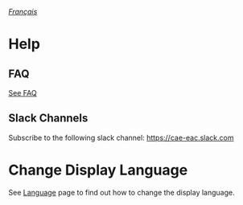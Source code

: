 _[Français](../fr/Aide)_
# Help

## FAQ

[See FAQ](FAQ.md)

## Slack Channels
Subscribe to the following slack channel:
https://cae-eac.slack.com

# Change Display Language

See [Language](Language.md) page to find out how to change the display language.




